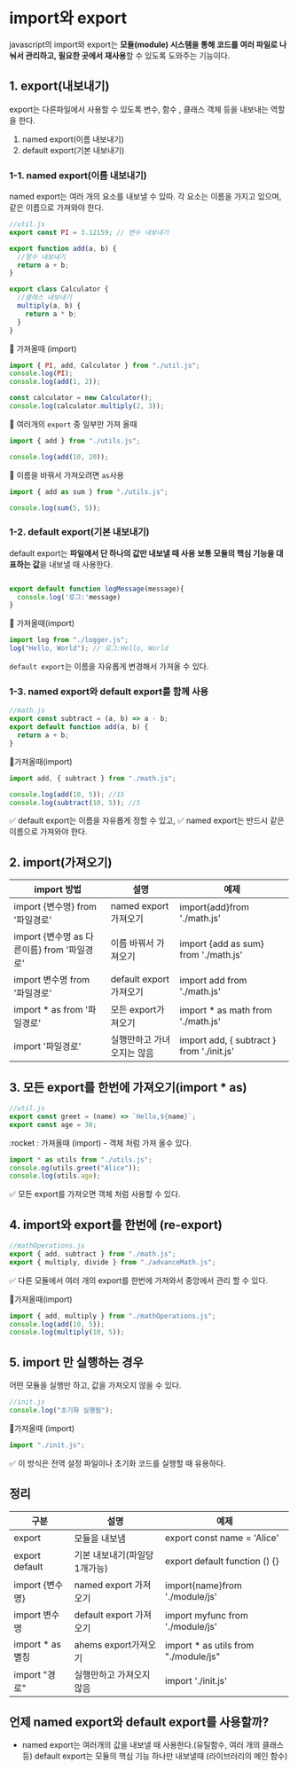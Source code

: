 # import와 export

javascript의 import와 export는 **모듈(module) 시스템을 통해 코드를 여러 파일로 나눠서 관리하고,
필요한 곳에서 재사용**할 수 있도록 도와주는 기능이다.

## 1. export(내보내기)

export는 다른파일에서 사용할 수 있도록 변수, 함수 , 클래스 객체 등을 내보내는 역할을 한다.

1. named export(이름 내보내기)
2. default export(기본 내보내기)

### 1-1. named export(이름 내보내기)

named export는 여러 개의 요소를 내보낼 수 있따.
각 요소는 이름을 가지고 있으며, 같은 이름으로 가져와야 한다.

```js
//util.js
export const PI = 3.12159; // 변수 내보내기

export function add(a, b) {
  //함수 내보내기
  return a + b;
}

export class Calculator {
  //클래스 내보내기
  multiply(a, b) {
    return a * b;
  }
}
```

:rocket: 가져올때 (import)

```js
import { PI, add, Calculator } from "./util.js";
console.log(PI);
console.log(add(1, 2));

const calculator = new Calculator();
console.log(calculator.multiply(2, 3));
```

:rocket: 여러개의 `export` 중 일부만 가져 올때

```js
import { add } from "./utils.js";

console.log(add(10, 20));
```

:rocket: 이름을 바꿔서 가져오려면 `as`사용

```js
import { add as sum } from "./utils.js";

console.log(sum(5, 5));
```

### 1-2. default export(기본 내보내기)

default export는 **파일에서 단 하나의 값만 내보낼 때 사용**
**보통 모듈의 핵심 기능을 대표하는 값**을 내보낼 때 사용한다.

```js

export default function logMessage(message){
  console.log('로그:'message)
}
```

:rocket: 가져올때(import)

```js
import log from "./logger.js";
log("Hello, World"); // 로그:Hello, World
```

`default export`는 이름을 자유롭게 변경해서 가져올 수 있다.

### 1-3. named export와 default export를 함께 사용

```js
//math.js
export const subtract = (a, b) => a - b;
export default function add(a, b) {
  return a + b;
}
```

:rocket:가져올때(import)

```js
import add, { subtract } from "./math.js";

console.log(add(10, 5)); //15
console.log(subtract(10, 5)); //5
```

:white_check_mark: default export는 이름을 자유롭게 정할 수 있고,
:white_check_mark: named export는 반드시 같은 이름으로 가져와야 한다.

## 2. import(가져오기)

| import 방법                                 | 설명                       | 예제                                      |
| ------------------------------------------- | -------------------------- | ----------------------------------------- |
| import {변수명} from '파일경로'             | named export가져오기       | import{add}from './math.js'               |
| import {변수명 as 다른이름} from '파일경로' | 이름 바꿔서 가져오기       | import {add as sum} from './math.js'      |
| import 변수명 from '파일경로'               | default export가져오기     | import add from './math.js'               |
| import \* as from '파일경로'                | 모든 export가져오기        | import \* as math from './math.js'        |
| import '파일경로'                           | 실행만하고 가녀오지는 않음 | import add, { subtract } from './init.js' |

## 3. 모든 export를 한번에 가져오기(import \* as)

```js
//util.js
export const greet = (name) => `Hello,${name}`;
export const age = 30;
```

:rocket : 가져올때 (import) - 객체 처럼 가져 올수 있다.

```js
import * as utils from "./utils.js";
console.og(utils.greet("Alice"));
console.log(utils.age);
```

:white_check_mark: 모든 export를 가져오면 객체 처럼 사용할 수 있다.

## 4. import와 export를 한번에 (re-export)

```js
//mathOperations.js
export { add, subtract } from "./math.js";
export { multiply, divide } from "./advanceMath.js";
```

:white_check_mark: 다른 모듈에서 여러 개의 export를 한번에 가져와서 중앙에서 관리 할 수 있다.

:rocket:가져올때(import)

```js
import { add, multiply } from "./mathOperations.js";
console.log(add(10, 5));
console.log(multiply(10, 5));
```

## 5. import 만 실행하는 경우

어떤 모듈을 실행만 하고, 값을 가져오지 않을 수 있다.

```js
//init.js
console.log("초기화 실행됨");
```

:rocket:가져올때 (import)

```js
import "./init.js";
```

:white_check_mark: 이 방식은 전역 설정 파일이나 초기화 코드를 실행할 때 유용하다.

## 정리

| 구분              | 설명                          | 예제                                  |
| ----------------- | ----------------------------- | ------------------------------------- |
| export            | 모듈을 내보냄                 | export const name = 'Alice'           |
| export default    | 기본 내보내기(파일당 1개가능) | export default function () {}         |
| import {변수명}   | named export 가져오기         | import{name}from './module/js'        |
| import 변수명     | default export 가져오기       | import myfunc from './module/js'      |
| import \* as 별칭 | ahems export가져오기          | import \* as utils from "./module/js" |
| import "경로"     | 실행만하고 가져오지 않음      | import './init.js'                    |

## 언제 named export와 default export를 사용할까?

- named export는 여러개의 값을 내보낼 때 사용한다.(유틸함수, 여러 개의 클래스 등)
  default export는 모듈의 핵심 기능 하나만 내보낼때 (라이브러리의 메인 함수)
